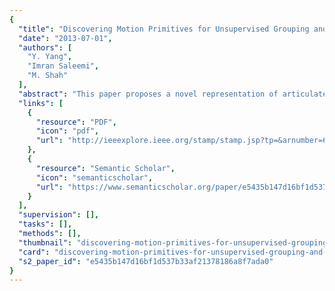 ```yaml
---
{
  "title": "Discovering Motion Primitives for Unsupervised Grouping and One-Shot Learning of Human Actions, Gestures, and Expressions",
  "date": "2013-07-01",
  "authors": [
    "Y. Yang",
    "Imran Saleemi",
    "M. Shah"
  ],
  "abstract": "This paper proposes a novel representation of articulated human actions and gestures and facial expressions. The main goals of the proposed approach are: 1) to enable recognition using very few examples, i.e., one or k-shot learning, and 2) meaningful organization of unlabeled datasets by unsupervised clustering. Our proposed representation is obtained by automatically discovering high-level subactions or motion primitives, by hierarchical clustering of observed optical flow in four-dimensional, spatial, and motion flow space. The completely unsupervised proposed method, in contrast to state-of-the-art representations like bag of video words, provides a meaningful representation conducive to visual interpretation and textual labeling. Each primitive action depicts an atomic subaction, like directional motion of limb or torso, and is represented by a mixture of four-dimensional Gaussian distributions. For one--shot and k-shot learning, the sequence of primitive labels discovered in a test video are labeled using KL divergence, and can then be represented as a string and matched against similar strings of training videos. The same sequence can also be collapsed into a histogram of primitives or be used to learn a Hidden Markov model to represent classes. We have performed extensive experiments on recognition by one and k-shot learning as well as unsupervised action clustering on six human actions and gesture datasets, a composite dataset, and a database of facial expressions. These experiments confirm the validity and discriminative nature of the proposed representation.",
  "links": [
    {
      "resource": "PDF",
      "icon": "pdf",
      "url": "http://ieeexplore.ieee.org/stamp/stamp.jsp?tp=&arnumber=6365192"
    },
    {
      "resource": "Semantic Scholar",
      "icon": "semanticscholar",
      "url": "https://www.semanticscholar.org/paper/e5435b147d16bf1d537b33af21378186a8f7ada0"
    }
  ],
  "supervision": [],
  "tasks": [],
  "methods": [],
  "thumbnail": "discovering-motion-primitives-for-unsupervised-grouping-and-one-shot-learning-of-human-actions-gestures-and-expressions-thumb.jpg",
  "card": "discovering-motion-primitives-for-unsupervised-grouping-and-one-shot-learning-of-human-actions-gestures-and-expressions-card.jpg",
  "s2_paper_id": "e5435b147d16bf1d537b33af21378186a8f7ada0"
}
---
```


